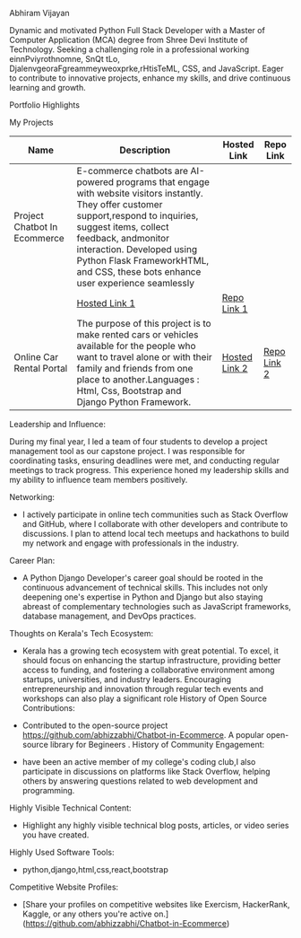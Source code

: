Abhiram Vijayan

Dynamic and motivated Python Full Stack Developer with a Master of Computer Application (MCA) degree from Shree Devi Institute of Technology. Seeking a challenging role in a professional working
einnPviyrothnomne, SnQt tLo, DjalenvgeoraFgreammeyweoxprke,rHtisTeML, CSS, and JavaScript. Eager to contribute to innovative projects, enhance my skills, and drive
continuous learning and growth.

Portfolio Highlights

My Projects

| Name                | Description                                                            | Hosted Link                              | Repo Link                                                      |
|---------------------|---------------------------------------------------------------------------|------------------------------------------|----------------------------------------------------------------|
| Project Chatbot In Ecommerce  |   E-commerce chatbots are AI-powered programs that engage with website visitors instantly. They offer customer support,respond to inquiries, suggest items, collect feedback, andmonitor interaction. Developed using Python Flask FrameworkHTML, and CSS, these bots enhance user experience seamlessly
       | [Hosted Link 1](https://example.com)    | [Repo Link 1](https://github.com/username/project1)             |
| Online Car Rental Portal  | The purpose of this project is to make rented cars or vehicles available for the people who want to travel alone or with their family and friends from one place to another.Languages : Html, Css, Bootstrap and Django Python Framework.       | [Hosted Link 2](https://example.com)    | [Repo Link 2](https://github.com/username/project2)             |

Leadership and Influence:

During my final year, I led a team of four students to develop a project management tool as our capstone project. I was responsible for coordinating tasks, ensuring deadlines were met, and conducting regular meetings to track progress. This experience honed my leadership skills and my ability to influence team members positively.

Networking:

- I actively participate in online tech communities such as Stack Overflow and GitHub, where I collaborate with other developers and contribute to discussions. I plan to attend local tech meetups and hackathons to build my network and engage with professionals in the industry.

Career Plan:

- A Python Django Developer's career goal should be rooted in the continuous advancement of technical skills. This includes not only deepening one's expertise in Python and Django but also staying abreast of complementary technologies such as JavaScript frameworks, database management, and DevOps practices.

 Thoughts on Kerala's Tech Ecosystem:

- Kerala has a growing tech ecosystem with great potential. To excel, it should focus on enhancing the startup infrastructure, providing better access to funding, and fostering a collaborative environment among startups, universities, and industry leaders. Encouraging entrepreneurship and innovation through regular tech events and workshops can also play a significant role
  History of Open Source Contributions:

- Contributed to the open-source project https://github.com/abhizzabhi/Chatbot-in-Ecommerce. A popular open-source library for Begineers .
History of Community Engagement:

-  have been an active member of my college's coding club,I also participate in discussions on platforms like Stack Overflow, helping others by answering questions related to web development and programming.

Highly Visible Technical Content:

- Highlight any highly visible technical blog posts, articles, or video series you have created.

Highly Used Software Tools:

- python,django,html,css,react,bootstrap

Competitive Website Profiles:

- [Share your profiles on competitive websites like Exercism, HackerRank, Kaggle, or any others you're active on.]
(https://github.com/abhizzabhi/Chatbot-in-Ecommerce)


